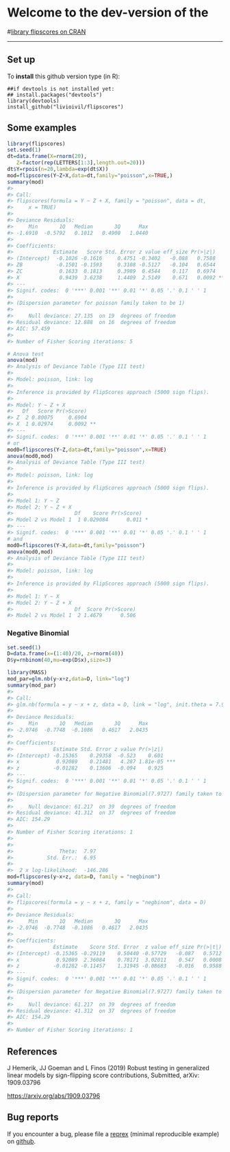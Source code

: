 <!-- README.md is generated from README.Rmd. Please edit that file -->

# Welcome to the dev-version of the

\#[library flipscores on
CRAN](http://cran.r-project.org/web/packages/flipscores/index.html)

------------------------------------------------------------------------

## Set up

To **install** this github version type (in R):

    ##if devtools is not installed yet: 
    ## install.packages("devtools") 
    library(devtools)
    install_github("livioivil/flipscores")

## Some examples

``` r
library(flipscores)
set.seed(1)
dt=data.frame(X=rnorm(20),
   Z=factor(rep(LETTERS[1:3],length.out=20)))
dt$Y=rpois(n=20,lambda=exp(dt$X))
mod=flipscores(Y~Z+X,data=dt,family="poisson",x=TRUE,)
summary(mod)
#> 
#> Call:
#> flipscores(formula = Y ~ Z + X, family = "poisson", data = dt, 
#>     x = TRUE)
#> 
#> Deviance Residuals: 
#>     Min       1Q   Median       3Q      Max  
#> -1.6910  -0.5792   0.1012   0.4900   1.0440  
#> 
#> Coefficients:
#>             Estimate   Score Std. Error z value eff_size Pr(>|z|)   
#> (Intercept)  -0.1026 -0.1616     0.4751 -0.3402   -0.088   0.7588   
#> ZB           -0.1501 -0.1593     0.3108 -0.5127   -0.104   0.6544   
#> ZC            0.1633  0.1813     0.3989  0.4544    0.117   0.6974   
#> X             0.9439  3.6238     1.4409  2.5149    0.671   0.0092 **
#> ---
#> Signif. codes:  0 '***' 0.001 '**' 0.01 '*' 0.05 '.' 0.1 ' ' 1
#> 
#> (Dispersion parameter for poisson family taken to be 1)
#> 
#>     Null deviance: 27.135  on 19  degrees of freedom
#> Residual deviance: 12.888  on 16  degrees of freedom
#> AIC: 57.459
#> 
#> Number of Fisher Scoring iterations: 5

# Anova test
anova(mod)
#> Analysis of Deviance Table (Type III test)
#> 
#> Model: poisson, link: log
#> 
#> Inference is provided by FlipScores approach (5000 sign flips).
#> 
#> Model: Y ~ Z + X
#>   Df   Score Pr(>Score)   
#> Z  2 0.80075     0.6904   
#> X  1 0.02974     0.0092 **
#> ---
#> Signif. codes:  0 '***' 0.001 '**' 0.01 '*' 0.05 '.' 0.1 ' ' 1
# or
mod0=flipscores(Y~Z,data=dt,family="poisson",x=TRUE)
anova(mod0,mod)
#> Analysis of Deviance Table (Type III test)
#> 
#> Model: poisson, link: log
#> 
#> Inference is provided by FlipScores approach (5000 sign flips).
#> 
#> Model 1: Y ~ Z
#> Model 2: Y ~ Z + X
#>                    Df    Score Pr(>Score)  
#> Model 2 vs Model 1  1 0.029084      0.011 *
#> ---
#> Signif. codes:  0 '***' 0.001 '**' 0.01 '*' 0.05 '.' 0.1 ' ' 1
# and
mod0=flipscores(Y~X,data=dt,family="poisson")
anova(mod0,mod)
#> Analysis of Deviance Table (Type III test)
#> 
#> Model: poisson, link: log
#> 
#> Inference is provided by FlipScores approach (5000 sign flips).
#> 
#> Model 1: Y ~ X
#> Model 2: Y ~ Z + X
#>                    Df  Score Pr(>Score)
#> Model 2 vs Model 1  2 1.4679      0.506
```

### Negative Binomial

``` r
set.seed(1)
D=data.frame(x=(1:40)/20, z=rnorm(40))
D$y=rnbinom(40,mu=exp(D$x),size=3)

library(MASS)
mod_par=glm.nb(y~x+z,data=D, link="log")
summary(mod_par)
#> 
#> Call:
#> glm.nb(formula = y ~ x + z, data = D, link = "log", init.theta = 7.972747099)
#> 
#> Deviance Residuals: 
#>     Min       1Q   Median       3Q      Max  
#> -2.0746  -0.7748  -0.1086   0.4617   2.0435  
#> 
#> Coefficients:
#>             Estimate Std. Error z value Pr(>|z|)    
#> (Intercept) -0.15365    0.29358  -0.523    0.601    
#> x            0.92089    0.21481   4.287 1.81e-05 ***
#> z           -0.01282    0.13606  -0.094    0.925    
#> ---
#> Signif. codes:  0 '***' 0.001 '**' 0.01 '*' 0.05 '.' 0.1 ' ' 1
#> 
#> (Dispersion parameter for Negative Binomial(7.9727) family taken to be 1)
#> 
#>     Null deviance: 61.217  on 39  degrees of freedom
#> Residual deviance: 41.312  on 37  degrees of freedom
#> AIC: 154.29
#> 
#> Number of Fisher Scoring iterations: 1
#> 
#> 
#>               Theta:  7.97 
#>           Std. Err.:  6.95 
#> 
#>  2 x log-likelihood:  -146.286
mod=flipscores(y~x+z, data=D, family = "negbinom") 
summary(mod)
#> 
#> Call:
#> flipscores(formula = y ~ x + z, family = "negbinom", data = D)
#> 
#> Deviance Residuals: 
#>     Min       1Q   Median       3Q      Max  
#> -2.0746  -0.7748  -0.1086   0.4617   2.0435  
#> 
#> Coefficients:
#>             Estimate    Score Std. Error  z value eff_size Pr(>|t|)    
#> (Intercept) -0.15365 -0.29119    0.50440 -0.57729   -0.087   0.5712    
#> x            0.92089  2.36084    0.78171  3.02011    0.547   0.0008 ***
#> z           -0.01282 -0.11457    1.31945 -0.08683   -0.016   0.9588    
#> ---
#> Signif. codes:  0 '***' 0.001 '**' 0.01 '*' 0.05 '.' 0.1 ' ' 1
#> 
#> (Dispersion parameter for Negative Binomial(7.9727) family taken to be 0.9960228)
#> 
#>     Null deviance: 61.217  on 39  degrees of freedom
#> Residual deviance: 41.312  on 37  degrees of freedom
#> AIC: 154.29
#> 
#> Number of Fisher Scoring iterations: 1
```

## References

J Hemerik, JJ Goeman and L Finos (2019) Robust testing in generalized
linear models by sign-flipping score contributions, Submitted, arXiv:
1909.03796

<https://arxiv.org/abs/1909.03796>

## Bug reports

If you encounter a bug, please file a
[reprex](https://github.com/tidyverse/reprex) (minimal reproducible
example) on [github](https://github.com/livioivil/flipscores/issues).

